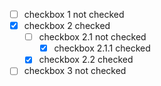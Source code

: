- [ ] checkbox 1 not checked
- [x] checkbox 2 checked
  - [ ] checkbox 2.1 not checked
    - [x] checkbox 2.1.1 checked
  - [x] checkbox 2.2 checked
- [ ] checkbox 3 not checked
